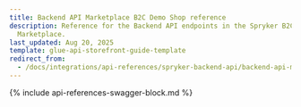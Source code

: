 ```yaml
---
title: Backend API Marketplace B2C Demo Shop reference
description: Reference for the Backend API endpoints in the Spryker B2C Demo Shop
  Marketplace.
last_updated: Aug 20, 2025
template: glue-api-storefront-guide-template
redirect_from:
  - /docs/integrations/api-references/spryker-backend-api/backend-api-marketplace-b2c-demo-shop-reference.html
---
```


{% include api-references-swagger-block.md %}

